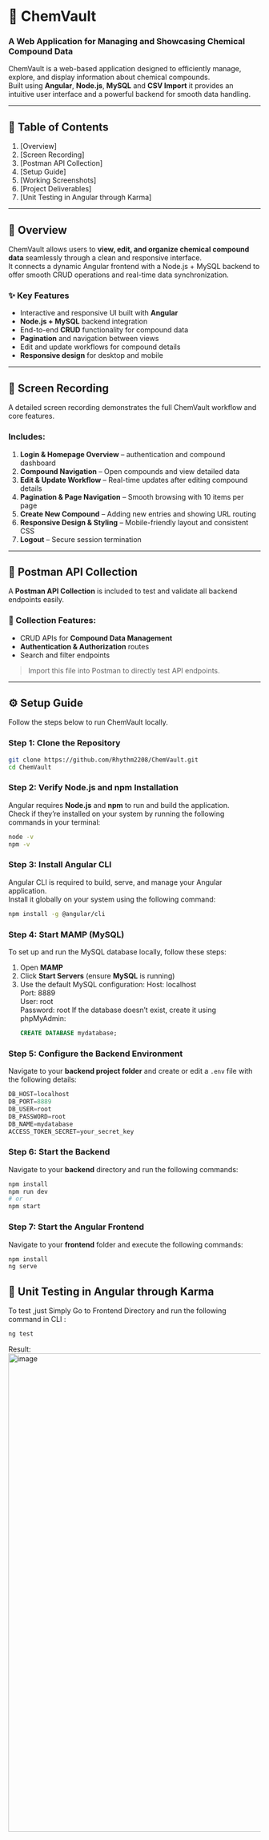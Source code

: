 # 🧪 ChemVault

### A Web Application for Managing and Showcasing Chemical Compound Data

ChemVault is a web-based application designed to efficiently manage, explore, and display information about chemical compounds.  
Built using **Angular**, **Node.js**, **MySQL** and **CSV Import** it provides an intuitive user interface and a powerful backend for smooth data handling.

---

## 📘 Table of Contents

1. [Overview]  
2. [Screen Recording]
3. [Postman API Collection]  
4. [Setup Guide] 
5. [Working Screenshots]
6. [Project Deliverables]
7. [Unit Testing in Angular through Karma] 

---

## 🧠 Overview

ChemVault allows users to **view, edit, and organize chemical compound data** seamlessly through a clean and responsive interface.  
It connects a dynamic Angular frontend with a Node.js + MySQL backend to offer smooth CRUD operations and real-time data synchronization.

### ✨ Key Features
- Interactive and responsive UI built with **Angular**
- **Node.js + MySQL** backend integration
- End-to-end **CRUD** functionality for compound data
- **Pagination** and navigation between views
- Edit and update workflows for compound details
- **Responsive design** for desktop and mobile

---

## 🎥 Screen Recording

A detailed screen recording demonstrates the full ChemVault workflow and core features.

### Includes:
1. **Login & Homepage Overview** –  authentication and compound dashboard  
2. **Compound Navigation** – Open compounds and view detailed data  
3. **Edit & Update Workflow** – Real-time updates after editing compound details  
4. **Pagination & Page Navigation** – Smooth browsing with 10 items per page  
5. **Create New Compound** – Adding new entries and showing URL routing  
6. **Responsive Design & Styling** – Mobile-friendly layout and consistent CSS  
7. **Logout** – Secure session termination  


---

## 🧰 Postman API Collection

A **Postman API Collection** is included to test and validate all backend endpoints easily.  

### 🔗 Collection Features:
- CRUD APIs for **Compound Data Management**  
- **Authentication & Authorization** routes  
- Search and filter endpoints  
> Import this file into Postman to directly test API endpoints.

---

## ⚙️ Setup Guide

Follow the steps below to run ChemVault locally.                

### Step 1: Clone the Repository
```bash
git clone https://github.com/Rhythm2208/ChemVault.git
cd ChemVault
```

### Step 2: Verify Node.js and npm Installation

Angular requires **Node.js** and **npm** to run and build the application.  
Check if they’re installed on your system by running the following commands in your terminal:
```bash
node -v
npm -v
```

### Step 3: Install Angular CLI

Angular CLI is required to build, serve, and manage your Angular application.  
Install it globally on your system using the following command:

```bash
npm install -g @angular/cli
```
### Step 4: Start MAMP (MySQL)

To set up and run the MySQL database locally, follow these steps:

1. Open **MAMP**  
2. Click **Start Servers** (ensure **MySQL** is running)  
3. Use the default MySQL configuration:
  	Host: localhost  
    Port: 8889  
    User: root  
    Password: root
    If the database doesn’t exist, create it using phpMyAdmin:
    ```sql
    CREATE DATABASE mydatabase;
### Step 5: Configure the Backend Environment

Navigate to your **backend project folder** and create or edit a `.env` file with the following details:
```sql
DB_HOST=localhost
DB_PORT=8889
DB_USER=root
DB_PASSWORD=root
DB_NAME=mydatabase
ACCESS_TOKEN_SECRET=your_secret_key
```
### Step 6: Start the Backend

Navigate to your **backend** directory and run the following commands:

```bash
npm install
npm run dev 
# or
npm start    
```

### Step 7: Start the Angular Frontend

Navigate to your **frontend** folder and execute the following commands:

```bash
npm install
ng serve
```

## 🧪  Unit Testing in Angular through Karma
To test ,just Simply Go to Frontend Directory and run the following command in CLI :

```bash
ng test
```
Result:
<img width="1470" height="956" alt="image" src="https://github.com/user-attachments/assets/4bdc4161-60ff-4d9d-b33d-1baea6c6d78a" />




